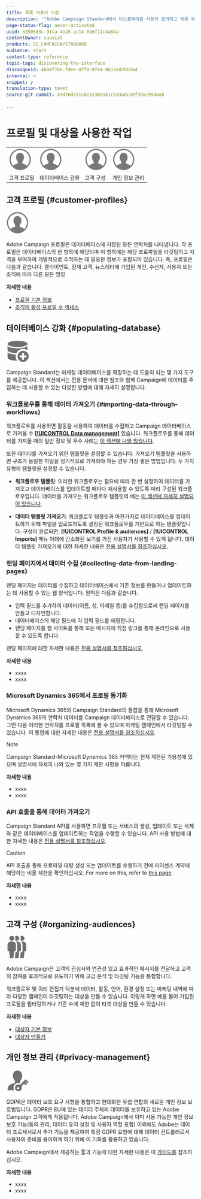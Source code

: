 ```yaml
---
title: 목록 사용자 지정
description: '"Adobe Campaign Standard에서 디스플레이를 사용자 정의하고 목록 화면에서 작업하는 방법(요소 정렬, 필터링, 삭제 또는 복제)을 살펴봅니다. 화면에 하나 이상의 지정된 리소스의 요소가 표시됩니다."'
page-status-flag: never-activated
uuid: 3350583c-91ca-4ea5-ac14-6b6f11c4a64a
contentOwner: sauviat
products: SG_CAMPAIGN/STANDARD
audience: start
content-type: reference
topic-tags: discovering-the-interface
discoiquuid: 4ba4f766-fdee-4ff0-8fe4-0612ed2b69a4
internal: n
snippet: y
translation-type: tm+mt
source-git-commit: 49d76d7a1c0e12369ab1c533adca9f3da19946a8

---
```



# 프로필 및 대상을 사용한 작업

<table>
<tr>
    <td valign="top">
        <a href="../../start/using/work-with-audiences.md"><img width="60px" alt="조건" src="assets/icon_profile.svg"/></a>
    </td>
    <td valign="top">
        <a href="../../api/using/creating-a-service.md"><img width="60px" alt="조건" src="assets/icon_profile.svg"/></a>
    </td>
    <td valign="top">
        <a href="../../api/using/interacting-with-custom-resources.md"><img width="60px" alt="조건" src="assets/icon_profile.svg"/></a>
    </td>
    <td valign="top">
        <a href="../../api/using/interacting-with-marketing-history.md"><img width="60px" alt="조건" src="assets/icon_profile.svg"/></a>
    </td>
</tr>
<tr>
<td>고객 프로필</td>
<td>데이터베이스 강화</td>
<td>고객 구성</td>
<td>개인 정보 관리</td>
</tr>
</table>

## 고객 프로필 {#customer-profiles}

<img width="60px" alt="조건" src="assets/icon_profile.svg"/>

Adobe Campaign 프로필은 데이터베이스에 저장된 모든 연락처를 나타냅니다. 각 프로필은 데이터베이스의 한 항목에 해당되며 이 항목에는 해당 프로파일을 타깃팅하고 자격을 부여하여 개별적으로 추적하는 데 필요한 정보가 포함되어 있습니다. 즉, 프로필은 다음과 같습니다. 클라이언트, 잠재 고객, 뉴스레터에 가입된 개인, 수신자, 사용자 또는 조직에 따라 다른 모든 명칭

**자세한 내용**

* [프로필 기본 정보](../../audiences/using/about-profiles.md)
* [조직의 활성 프로필 수 액세스](../../audiences/using/active-profiles.md)

## 데이터베이스 강화 {#populating-database}

<img width="60px" alt="조건" src="assets/icon_populate.svg"/>

Campaign Standard는 마케팅 데이터베이스를 확장하는 데 도움이 되는 몇 가지 도구를 제공합니다. 이 섹션에서는 전용 문서에 대한 참조와 함께 Campaign에 데이터를 주입하는 데 사용할 수 있는 다양한 방법에 대해 자세히 설명합니다.

### 워크플로우를 통해 데이터 가져오기 {#importing-data-through-workflows}

워크플로우를 사용하면 활동을 사용하여 데이터를 수집하고 Campaign 데이터베이스로 가져올 수 [**[!UICONTROL Data management]**](../../automating/using/about-data-management-activities.md) 있습니다. 워크플로우를 통해 데이터를 가져올 때의 일반 정보 및 우수 사례는 [이 섹션에 나와 있습니다](../../automating/using/importing-data.md).

또한 데이터를 가져오기 위한 템플릿을 설정할 수 있습니다. 가져오기 템플릿을 사용하면 구조가 동일한 파일을 정기적으로 가져와야 하는 경우 가장 좋은 방법입니다. 두 가지 유형의 템플릿을 설정할 수 있습니다.

* **워크플로우 템플릿**: 이러한 워크플로우는 필요에 따라 한 번 설정하여 데이터를 가져오고 데이터베이스를 업데이트할 때마다 재사용할 수 있도록 미리 구성된 워크플로우입니다. 데이터를 가져오는 워크플로우 템플릿의 예는 [이 섹션에 자세히 설명되어 있습니다](../../automating/using/importing-data.md#example--import-workflow-template).

* **데이터 템플릿 가져오기**: 워크플로우 템플릿과 마찬가지로 데이터베이스를 업데이트하기 위해 파일을 업로드하도록 설정된 워크플로우를 기반으로 하는 템플릿입니다. 구성이 완료되면, **[!UICONTROL Profile & audiences]** / **[!UICONTROL Imports]** 메뉴 아래에 간소화된 보기를 가진 사용자가 사용할 수 있게 됩니다. 데이터 템플릿 가져오기에 대한 자세한 내용은 [전용 설명서를 참조하십시오](../../automating/using/importing-data-with-import-templates.md).

### 랜딩 페이지에서 데이터 수집 {#collecting-data-from-landing-pages}

랜딩 페이지는 데이터를 수집하고 데이터베이스에서 기존 정보를 만들거나 업데이트하는 데 사용할 수 있는 웹 양식입니다. 원칙은 다음과 같습니다.

* 입력 필드를 추가하여 데이터(이름, 성, 이메일 등)를 수집함으로써 랜딩 페이지를 만들고 디자인합니다.
* 데이터베이스의 해당 필드에 각 입력 필드를 매핑합니다.
* 랜딩 페이지를 웹 사이트를 통해 또는 메시지에 직접 링크를 통해 온라인으로 사용할 수 있도록 합니다.

랜딩 페이지에 대한 자세한 내용은 [전용 설명서를 참조하십시오](../../channels/using/getting-started-with-landing-pages.md).

**자세한 내용**

* xxxx
* xxxx

### Microsoft Dynamics 365에서 프로필 동기화

Microsoft Dynamics 365와 Campaign Standard의 통합을 통해 Microsoft Dynamics 365의 연락처 데이터를 Campaign 데이터베이스로 전달할 수 있습니다.
그런 다음 이러한 연락처를 프로필 목록에 볼 수 있으며 마케팅 캠페인에서 타깃팅할 수 있습니다. 이 통합에 대한 자세한 내용은 [전용 설명서를 참조하십시오](https://helpx.adobe.com/campaign/kb/acs-ms-dynamics.html).

>[!NOTE]
>
>Campaign Standard-Microsoft Dynamics 365 커넥터는 현재 제한된 가용성에 있으며 설명서에 자세히 나와 있는 몇 가지 제한 사항을 따릅니다.

**자세한 내용**

* xxxx
* xxxx

### API 호출을 통해 데이터 가져오기

Campaign Standard API를 사용하면 프로필 또는 서비스의 생성, 업데이트 또는 삭제와 같은 데이터베이스를 업데이트하는 작업을 수행할 수 있습니다. API 사용 방법에 대한 자세한 내용은 [전용 설명서를 참조하십시오](../../api/using/about-campaign-standard-apis.md).

>[!CAUTION]
>
>API 호출을 통해 프로파일 대량 생성 또는 업데이트를 수행하기 전에 라이센스 계약에 해당하는 비율 제한을 확인하십시오. For more on this, refer to
[this page](https://helpx.adobe.com/legal/product-descriptions/campaign-standard.html#ITInfrastructureResourcesbyActiveProfilesTiers).

**자세한 내용**

* xxxx
* xxxx

## 고객 구성 {#organizing-audiences}

<img width="60px" alt="조건" src="assets/icon_audience.svg"/>

Adobe Campaign은 고객의 관심사와 연관성 있고 효과적인 메시지를 전달하고 고객의 참여를 효과적으로 유도하기 위해 고급 분석 및 타깃팅 기능을 통합합니다.

워크플로우 및 쿼리 편집기 덕분에 데이터, 활동, 언어, 환경 설정 또는 마케팅 내역에 따라 다양한 캠페인이 타깃팅하는 대상을 만들 수 있습니다. 이렇게 하면 예를 들어 가입된 프로필을 필터링하거나 기준 수에 제한 없이 타겟 대상을 만들 수 있습니다.

**자세한 내용**

* [대상자 기본 정보](../../audiences/using/about-audiences.md)
* [대상자 만들기](../../audiences/using/creating-audiences.md)

## 개인 정보 관리 {#privacy-management}

<img width="60px" alt="조건" src="assets/icon_privacy.svg"/>

GDPR은 데이터 보호 요구 사항을 통합하고 현대화한 유럽 연합의 새로운 개인 정보 보호법입니다. GDPR은 EU에 있는 데이터 주체의 데이터를 보유하고 있는 Adobe Campaign 고객에게 적용됩니다. Adobe Campaign에서 이미 사용 가능한 개인 정보 보호 기능(동의 관리, 데이터 유지 설정 및 사용자 역할 포함) 이외에도 Adobe는 데이터 프로세서로서 추가 기능을 제공하여 특정 GDPR 요청에 대해 데이터 컨트롤러로서 사용자의 준비를 용이하게 하기 위해 이 기회를 활용하고 있습니다.

Adobe Campaign에서 제공하는 툴과 기능에 대한 자세한 내용은 이 [가이드를](https://docs.campaign.adobe.com/doc/standard/getting_started/en/ACS_GDPR.html) 참조하십시오.

**자세한 내용**

* xxxx
* xxxx